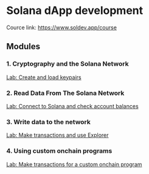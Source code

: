 # Solana dApp development

Cource link: https://www.soldev.app/course

## Modules

### 1. Cryptography and the Solana Network

[Lab: Create and load keypairs](generate-keypair)

### 2. Read Data From The Solana Network
[Lab: Connect to Solana and check account balances](read_from_sol)

### 3. Write data to the network
[Lab: Make transactions and use Explorer](ping-program)

### 4. Using custom onchain programs
[Lab: Make transactions for a custom onchain program](transfer)
